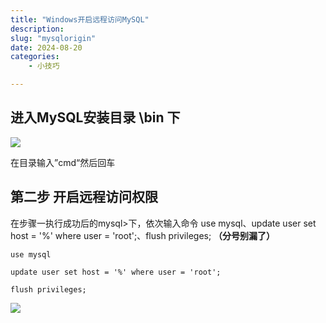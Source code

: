 ```yaml
---
title: "Windows开启远程访问MySQL"
description: 
slug: "mysqlorigin"
date: 2024-08-20
categories:
    - 小技巧

---
```


## 进入MySQL安装目录 \\bin 下

![](https://s2.loli.net/2024/08/20/ujTIHxi1GU29JPz.png)

在目录输入”cmd“然后回车

## 第二步 **开启远程访问权限**

在步骤一执行成功后的mysql>下，依次输入命令 use mysql、update user set host = '%' where user = 'root';、flush privileges;  **（分号别漏了）**

```
use mysql
```

```
update user set host = '%' where user = 'root';
```

```
flush privileges;
```

![](https://s2.loli.net/2024/08/20/my4CzBkaQIX3UxZ.png)

